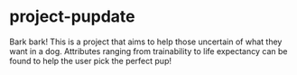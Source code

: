 # project-pupdate

Bark bark! This is a project that aims to help those uncertain of what they want in a dog. Attributes ranging from trainability to life expectancy can be found to help the user pick the perfect pup!
